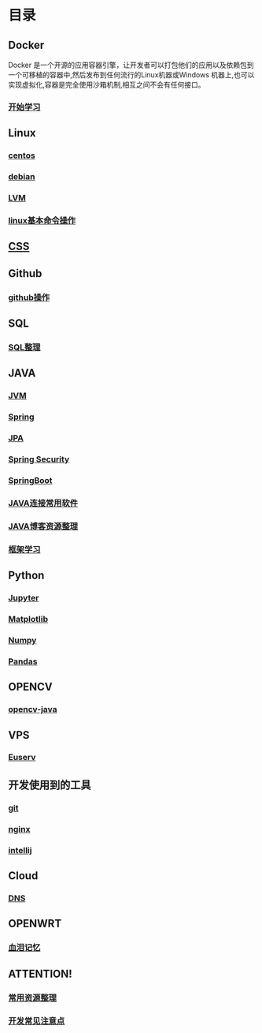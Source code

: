 # 目录
## Docker
Docker 是一个开源的应用容器引擎，让开发者可以打包他们的应用以及依赖包到一个可移植的容器中,然后发布到任何流行的Linux机器或Windows 机器上,也可以实现虚拟化,容器是完全使用沙箱机制,相互之间不会有任何接口。

### [开始学习](../docker/docker-install.md)

## Linux
### [centos](../linux/centos.md)

### [debian](../linux/debian.md)

### [LVM](../linux/LVM.md)

### [linux基本命令操作](../linux/linux.md)

## [CSS](../css/css.md)

## Github

### [github操作](../github/github.md)

## SQL
### [SQL整理](../sql/sql.md)

## JAVA
### [JVM](../java/jvm.md)

### [Spring](../java/spring.md)

### [JPA](../java/jpa.md)

### [Spring Security](../java/spring-security.md)

### [SpringBoot](../java/springboot.md)

### [JAVA连接常用软件](../java/java-connect.md)

### [JAVA博客资源整理](../java/java-blog.md)

### [框架学习](../java/framework.md)

## Python
### [Jupyter](../python/jupyter.md)

### [Matplotlib](../python/matplotlib.md)

### [Numpy](../python/numpy.md)

### [Pandas](../python/pandas.md)

## OPENCV

### [opencv-java](../opencv/opencv-java.md)

## VPS

### [Euserv](../vps/euserv.md)

## 开发使用到的工具
### [git](../tools/git.md)

### [nginx](../tools/nginx.md)

### [intellij](../tools/intellij.md)

## Cloud
### [DNS](../cloud/dns.md)

## OPENWRT
### [血泪记忆](../openwrt/attention.md)

## ATTENTION!
### [常用资源整理](../resource.md)

### [开发常见注意点](../attention.md)







